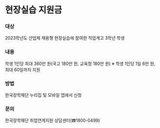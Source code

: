 # 현장실습 지원금

### 대상

2023학년도 산업체 채용형 현장실습에 참여한 직업계고 3학년 학생

### 내용

학생 1인당 최대 360만 원(국고 180만 원, 교육청 180만 원)
※ 학생 1인당 1일 6만 원, 최대 60일까지 지원

### 방법

한국장학재단 누리집 및 모바일 앱에서 신청

### 문의

한국장학재단 취업연계지원 상담센터(☎1800-0499)
